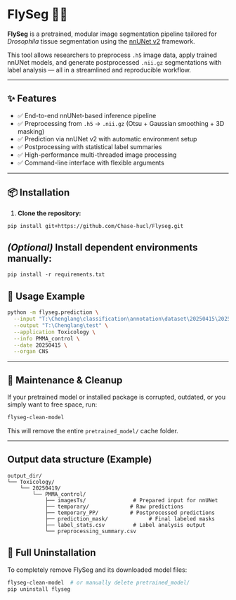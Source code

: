 # FlySeg 🧬🍃

**FlySeg** is a pretrained, modular image segmentation pipeline tailored for *Drosophila* tissue segmentation using the [nnUNet v2](https://github.com/MIC-DKFZ/nnUNet) framework.

This tool allows researchers to preprocess `.h5` image data, apply trained nnUNet models, and generate postprocessed `.nii.gz` segmentations with label analysis — all in a streamlined and reproducible workflow.

---

## ✨ Features

- ✅ End-to-end nnUNet-based inference pipeline
- ✅ Preprocessing from `.h5` → `.nii.gz` (Otsu + Gaussian smoothing + 3D masking)
- ✅ Prediction via nnUNet v2 with automatic environment setup
- ✅ Postprocessing with statistical label summaries
- ✅ High-performance multi-threaded image processing
- ✅ Command-line interface with flexible arguments

---

## 📦 Installation

1. **Clone the repository:** 
```
pip install git+https://github.com/Chase-hucl/Flyseg.git 

```

## *(Optional)* Install dependent environments manually:
```
pip install -r requirements.txt
```

## 🚀 Usage Example
```bash
python -m flyseg.prediction \
  --input "T:\Chenglang\classification\annotation\dataset\20250415\20250415\Control\Good images" \
  --output "T:\Chenglang\test" \
  --application Toxicology \
  --info PMMA_control \
  --date 20250415 \
  --organ CNS
```

---

## 🔧 Maintenance & Cleanup

If your pretrained model or installed package is corrupted, outdated, or you simply want to free space, run:
```bash
flyseg-clean-model
```
This will remove the entire `pretrained_model/` cache folder.

---

## Output data structure (Example)

```text
output_dir/
└── Toxicology/
    └── 20250419/
        └── PMMA_control/
            ├── imagesTs/               # Prepared input for nnUNet
            ├── temporary/             # Raw predictions
            ├── temporary_PP/          # Postprocessed predictions
            ├── prediction_mask/             # Final labeled masks
            ├── label_stats.csv         # Label analysis output
            └── preprocessing_summary.csv
```            

## 💪 Full Uninstallation
To completely remove FlySeg and its downloaded model files:
```bash
flyseg-clean-model  # or manually delete pretrained_model/
pip uninstall flyseg

```